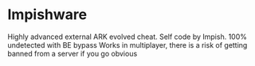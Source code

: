 # Impishware
Highly advanced external ARK evolved cheat. Self code by Impish.
100% undetected with BE bypass
Works in multiplayer, there is a risk of getting banned from a server if you go obvious

